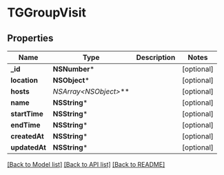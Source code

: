 # TGGroupVisit

## Properties
Name | Type | Description | Notes
------------ | ------------- | ------------- | -------------
**_id** | **NSNumber*** |  | [optional] 
**location** | **NSObject*** |  | [optional] 
**hosts** | **NSArray&lt;NSObject*&gt;*** |  | [optional] 
**name** | **NSString*** |  | [optional] 
**startTime** | **NSString*** |  | [optional] 
**endTime** | **NSString*** |  | [optional] 
**createdAt** | **NSString*** |  | [optional] 
**updatedAt** | **NSString*** |  | [optional] 

[[Back to Model list]](../README.md#documentation-for-models) [[Back to API list]](../README.md#documentation-for-api-endpoints) [[Back to README]](../README.md)


